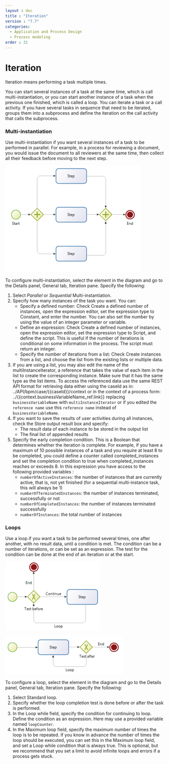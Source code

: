 ```yaml
---
layout : doc
title : "Iteration"
version : "7.7"
categories:
  - Application and Process Design
  - Process modeling
order : 31
---
```

# Iteration

Iteration means performing a task multiple times.

You can start several instances of a task at the same time, which is call multi-instantiation, or you can start another instance of a task when the previous one finished, which is called a loop. You can iterate a task or a call activity. If you have several tasks in sequence that need to be iterated, groups them into a subprocess and define the iteration on the call activity that calls the subprocess.

### Multi-instantiation

Use multi-instantiation if you want several instances of a task to be performed in parallel. For example, in a process for reviewing a document, you would issue the document to all reviewers at the same time, then collect all their feedback before moving to the next step.

  ![Multi-instantiation](images/images-6_0/multi_inst.png)

To configure multi-instantiation, select the element in the diagram and go to the Details panel, General tab, Iteration pane. Specify the following:

1. Select _Parallel_ or _Sequential_ Multi-instantiation.
2. Specify how many instances of the task you want. You can:
   * Specify a defined number: Check Create a defined number of instances, open the expression editor, set the expression type to  Constant, and enter the number. You can also set the number by using the value of an integer parameter or variable.
   * Define an expression: Check Create a defined number of instances, open the expression editor, set the expression type to Script, and define the script. This is useful if the number of iterations is conditional on some information in the process. The script must return an integer.
   * Specify the number of iterations from a list: Check Create instances from a list, and choose the list from the existing lists or multiple data.
3. If you are using a list, you may also edit the name of the multiInstanceIterator, a reference that takes the value of each item in the list to create the corresponding instance. Make sure that it has the same type as the list items. To access the referenced data use the same REST API format for retrieving data either using the caseId as in:
../API/bpm/case/{{caseId}}/context
or in the context of a process form:
../{{context.businessVariableName_ref.link}}
replacing `businessVariableName` with `multiInstanceIterator` or if you edited the `reference name` use this `reference name` instead of `businessVariableName`.
4. If you want to save the results of user activities during all instances, check the Store output result box and specify:
   * The result data of each instance to be stored in the output list
   * The final list of appended results
5. Specify the early completion condition. This is a Boolean that determines whether the iteration is complete. For example, if you have a maximum of 10 possible instances of a task and you require at least 8 to be completed, you could define a counter called completed\_instances and set the completion condition to true when completed\_instances reaches or exceeds 8. In this expression you have access to the following provided variables :
   * `numberOfActiveInstances`: the number of instances that are currently active, that is, not yet finished (for a sequential multi-instance task, this will always be 1)
   * `numberOfTerminatedInstances`: the number of instances terminated, successfully or not
   * `numberOfCompletedInstances`: the number of instances terminated successfully
   * `numberOfInstances`: the total number of instances

### Loops

Use a loop if you want a task to be performed several times, one after another, with no result data, until a condition is met. The condition can be a number of iterations, or can be set as an expression. The test for the condition can be done at the end of an iteration or at the start.

  ![Looping with Test Before](images/images-6_0/loop_testBefore.png)

  ![Looping with Test After](images/images-6_0/loop_testAfter.png)

To configure a loop, select the element in the diagram and go to the Details panel, General tab, Iteration pane. Specify the following:

1. Select Standard loop.
2. Specify whether the loop completion test is done before or after the task is performed.
3. In the Loop while field, specify the condition for continuing to loop. Define the condition as an expression. Here may use a provided variable named `loopCounter`.
4. In the Maximum loop field, specify the maximum number of times the loop is to be repeated. If you know in advance the number of times the loop should be executed, you can set this in the Maximum loop field, and set a Loop while condition that is always true. This is optional, but we recommend that you set a limit to avoid infinite loops and errors if a process gets stuck.

